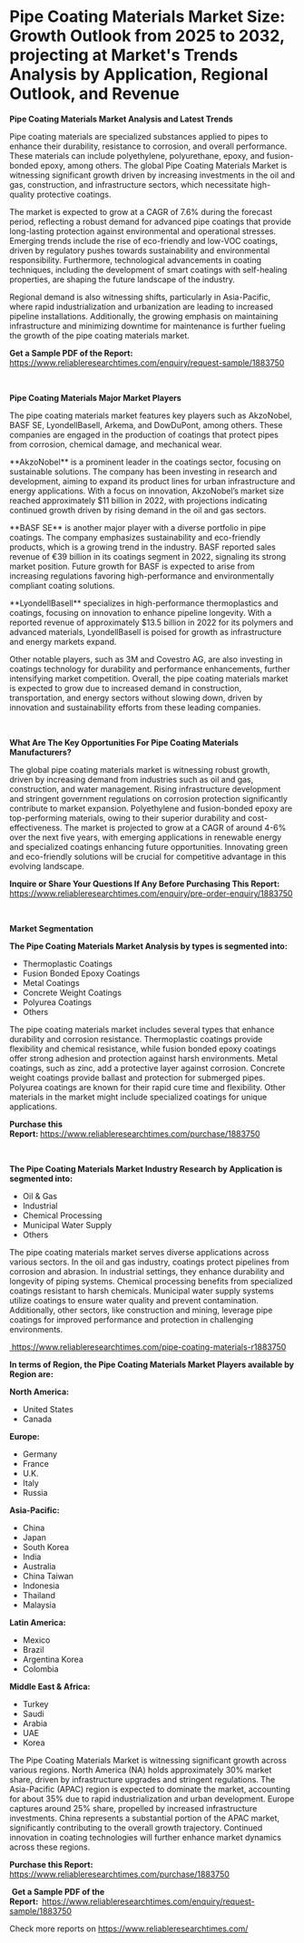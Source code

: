 <p><h1>Pipe Coating Materials Market Size: Growth Outlook from 2025 to 2032, projecting at Market's Trends Analysis by Application, Regional Outlook, and Revenue</h1></p><p><strong>Pipe Coating Materials Market Analysis and Latest Trends</strong></p>
<p><p>Pipe coating materials are specialized substances applied to pipes to enhance their durability, resistance to corrosion, and overall performance. These materials can include polyethylene, polyurethane, epoxy, and fusion-bonded epoxy, among others. The global Pipe Coating Materials Market is witnessing significant growth driven by increasing investments in the oil and gas, construction, and infrastructure sectors, which necessitate high-quality protective coatings.</p><p>The market is expected to grow at a CAGR of 7.6% during the forecast period, reflecting a robust demand for advanced pipe coatings that provide long-lasting protection against environmental and operational stresses. Emerging trends include the rise of eco-friendly and low-VOC coatings, driven by regulatory pushes towards sustainability and environmental responsibility. Furthermore, technological advancements in coating techniques, including the development of smart coatings with self-healing properties, are shaping the future landscape of the industry.</p><p>Regional demand is also witnessing shifts, particularly in Asia-Pacific, where rapid industrialization and urbanization are leading to increased pipeline installations. Additionally, the growing emphasis on maintaining infrastructure and minimizing downtime for maintenance is further fueling the growth of the pipe coating materials market.</p></p>
<p><strong>Get a Sample PDF of the Report:&nbsp;</strong> <a href="https://www.reliableresearchtimes.com/enquiry/request-sample/1883750?utm_campaign=3207&utm_medium=2&utm_source=Github&utm_content=ia&utm_term=02042025&utm_id=pipe-coating-materials">https://www.reliableresearchtimes.com/enquiry/request-sample/1883750</a></p>
<p>&nbsp;</p>
<p><strong>Pipe Coating Materials Major Market Players</strong></p>
<p><p>The pipe coating materials market features key players such as AkzoNobel, BASF SE, LyondellBasell, Arkema, and DowDuPont, among others. These companies are engaged in the production of coatings that protect pipes from corrosion, chemical damage, and mechanical wear.</p><p>**AkzoNobel** is a prominent leader in the coatings sector, focusing on sustainable solutions. The company has been investing in research and development, aiming to expand its product lines for urban infrastructure and energy applications. With a focus on innovation, AkzoNobel’s market size reached approximately $11 billion in 2022, with projections indicating continued growth driven by rising demand in the oil and gas sectors.</p><p>**BASF SE** is another major player with a diverse portfolio in pipe coatings. The company emphasizes sustainability and eco-friendly products, which is a growing trend in the industry. BASF reported sales revenue of €39 billion in its coatings segment in 2022, signaling its strong market position. Future growth for BASF is expected to arise from increasing regulations favoring high-performance and environmentally compliant coating solutions.</p><p>**LyondellBasell** specializes in high-performance thermoplastics and coatings, focusing on innovation to enhance pipeline longevity. With a reported revenue of approximately $13.5 billion in 2022 for its polymers and advanced materials, LyondellBasell is poised for growth as infrastructure and energy markets expand.</p><p>Other notable players, such as 3M and Covestro AG, are also investing in coatings technology for durability and performance enhancements, further intensifying market competition. Overall, the pipe coating materials market is expected to grow due to increased demand in construction, transportation, and energy sectors without slowing down, driven by innovation and sustainability efforts from these leading companies.</p></p>
<p>&nbsp;</p>
<p><strong>What Are The Key Opportunities For Pipe Coating Materials Manufacturers?</strong></p>
<p><p>The global pipe coating materials market is witnessing robust growth, driven by increasing demand from industries such as oil and gas, construction, and water management. Rising infrastructure development and stringent government regulations on corrosion protection significantly contribute to market expansion. Polyethylene and fusion-bonded epoxy are top-performing materials, owing to their superior durability and cost-effectiveness. The market is projected to grow at a CAGR of around 4-6% over the next five years, with emerging applications in renewable energy and specialized coatings enhancing future opportunities. Innovating green and eco-friendly solutions will be crucial for competitive advantage in this evolving landscape.</p></p>
<p><strong>Inquire or Share Your Questions If Any Before Purchasing This Report:</strong> <a href="https://www.reliableresearchtimes.com/enquiry/pre-order-enquiry/1883750?utm_campaign=3207&utm_medium=2&utm_source=Github&utm_content=ia&utm_term=02042025&utm_id=pipe-coating-materials">https://www.reliableresearchtimes.com/enquiry/pre-order-enquiry/1883750</a></p>
<p>&nbsp;</p>
<p><strong>Market Segmentation</strong></p>
<p><strong>The Pipe Coating Materials Market Analysis by types is segmented into:</strong></p>
<p><ul><li>Thermoplastic Coatings</li><li>Fusion Bonded Epoxy Coatings</li><li>Metal Coatings</li><li>Concrete Weight Coatings</li><li>Polyurea Coatings</li><li>Others</li></ul></p>
<p><p>The pipe coating materials market includes several types that enhance durability and corrosion resistance. Thermoplastic coatings provide flexibility and chemical resistance, while fusion bonded epoxy coatings offer strong adhesion and protection against harsh environments. Metal coatings, such as zinc, add a protective layer against corrosion. Concrete weight coatings provide ballast and protection for submerged pipes. Polyurea coatings are known for their rapid cure time and flexibility. Other materials in the market might include specialized coatings for unique applications.</p></p>
<p><strong>Purchase this Report:&nbsp;</strong><a href="https://www.reliableresearchtimes.com/purchase/1883750?utm_campaign=3207&utm_medium=2&utm_source=Github&utm_content=ia&utm_term=02042025&utm_id=pipe-coating-materials">https://www.reliableresearchtimes.com/purchase/1883750</a></p>
<p>&nbsp;</p>
<p><strong>The Pipe Coating Materials Market Industry Research by Application is segmented into:</strong></p>
<p><ul><li>Oil & Gas</li><li>Industrial</li><li>Chemical Processing</li><li>Municipal Water Supply</li><li>Others</li></ul></p>
<p><p>The pipe coating materials market serves diverse applications across various sectors. In the oil and gas industry, coatings protect pipelines from corrosion and abrasion. In industrial settings, they enhance durability and longevity of piping systems. Chemical processing benefits from specialized coatings resistant to harsh chemicals. Municipal water supply systems utilize coatings to ensure water quality and prevent contamination. Additionally, other sectors, like construction and mining, leverage pipe coatings for improved performance and protection in challenging environments.</p></p>
<p><a href="https://www.reliableresearchtimes.com/pipe-coating-materials-r1883750?utm_campaign=3207&utm_medium=2&utm_source=Github&utm_content=ia&utm_term=02042025&utm_id=pipe-coating-materials">&nbsp;https://www.reliableresearchtimes.com/pipe-coating-materials-r1883750</a></p>
<p><strong>In terms of Region, the Pipe Coating Materials Market Players available by Region are:</strong></p>
<p>
    <p> <strong> North America: </strong>
        <ul>
            <li>United States</li>
            <li>Canada</li>
        </ul>
        </p> 
    <p> <strong> Europe: </strong>
        <ul>
            <li>Germany</li>
            <li>France</li>
            <li>U.K.</li>
            <li>Italy</li>
            <li>Russia</li>
        </ul>
        </p> 
    <p> <strong> Asia-Pacific: </strong>
        <ul>
            <li>China</li>
            <li>Japan</li>
            <li>South Korea</li>
            <li>India</li>
            <li>Australia</li>
            <li>China Taiwan</li>
            <li>Indonesia</li>
            <li>Thailand</li>
            <li>Malaysia</li>
        </ul>
        </p> 
    <p> <strong> Latin America: </strong>
        <ul>
            <li>Mexico</li>
            <li>Brazil</li>
            <li>Argentina Korea</li>
            <li>Colombia</li>
        </ul>
        </p> 
    <p> <strong> Middle East & Africa: </strong>
        <ul>
            <li>Turkey</li>
            <li>Saudi</li>
            <li>Arabia</li>
            <li>UAE</li>
            <li>Korea</li>
        </ul>
    </p>
    </p>
<p><p>The Pipe Coating Materials Market is witnessing significant growth across various regions. North America (NA) holds approximately 30% market share, driven by infrastructure upgrades and stringent regulations. The Asia-Pacific (APAC) region is expected to dominate the market, accounting for about 35% due to rapid industrialization and urban development. Europe captures around 25% share, propelled by increased infrastructure investments. China represents a substantial portion of the APAC market, significantly contributing to the overall growth trajectory. Continued innovation in coating technologies will further enhance market dynamics across these regions.</p></p>
<p><strong>Purchase this Report: </strong><a href="https://www.reliableresearchtimes.com/purchase/1883750?utm_campaign=3207&utm_medium=2&utm_source=Github&utm_content=ia&utm_term=02042025&utm_id=pipe-coating-materials">https://www.reliableresearchtimes.com/purchase/1883750</a></p>
<p>&nbsp;<strong>Get a Sample PDF of the Report:&nbsp;&nbsp;</strong><a href="https://www.reliableresearchtimes.com/enquiry/request-sample/1883750?utm_campaign=3207&utm_medium=2&utm_source=Github&utm_content=ia&utm_term=02042025&utm_id=pipe-coating-materials">https://www.reliableresearchtimes.com/enquiry/request-sample/1883750</a></p>
<p><strong></strong></p>
<p>Check more reports on <a href="https://www.reliableresearchtimes.com/?utm_campaign=3207&utm_medium=2&utm_source=Github&utm_content=ia&utm_term=02042025&utm_id=pipe-coating-materials">https://www.reliableresearchtimes.com/</a></p>